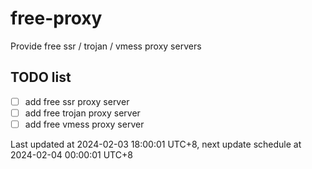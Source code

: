 
# free-proxy
Provide free ssr / trojan / vmess proxy servers


## TODO list
- [ ] add free ssr proxy server
- [ ] add free trojan proxy server
- [ ] add free vmess proxy server

Last updated at 2024-02-03 18:00:01 UTC+8, next update schedule at 2024-02-04 00:00:01 UTC+8

